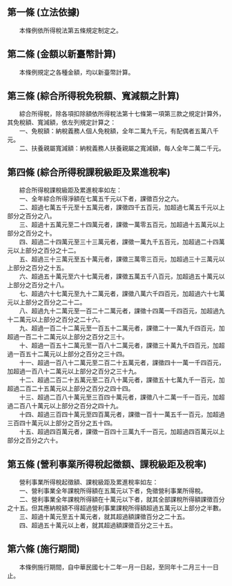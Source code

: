 第一條 (立法依據)
-----------------
　　本條例依所得稅法第五條規定制定之。  


第二條 (金額以新臺幣計算)
-------------------------
　　本條例規定之各種金額，均以新臺幣計算。  


第三條 (綜合所得稅免稅額、寬減額之計算)
---------------------------------------
　　綜合所得稅，除各項扣除額依所得稅法第十七條第一項第三款之規定計算外，其免稅額、寬減額，依左列規定計算之：  
　　一、免稅額：納稅義務人個人免稅額，全年二萬九千元，有配偶者五萬八千元。  
　　二、扶養親屬寬減額：納稅義務人扶養親屬之寬減額，每人全年二萬二千元。  


第四條 (綜合所得稅課稅級距及累進稅率)
-------------------------------------
　　綜合所得稅課稅級距及累進稅率如左：  
　　一、全年綜合所得淨額在七萬五千元以下者，課徵百分之六。  
　　二、超過七萬五千元至十五萬元者，課徵四千五百元，加超過七萬五千元以上部分之百分之八。  
　　三、超過十五萬元至二十四萬元者，課徵一萬零五百元，加超過十五萬元以上部分之百分之十。  
　　四、超過二十四萬元至三十三萬元者，課徵一萬九千五百元，加超過二十四萬元以上部分之百分之十二。  
　　五、超過三十三萬元至五十萬元者，課徵三萬零三百元，加超過三十三萬元以上部分之百分之十五。  
　　六、超過五十萬元至六十七萬元者，課徵五萬五千八百元，加超過五十萬元以上部分之百分之十八。  
　　七、超過六十七萬元至九十二萬元者，課徵八萬六千四百元，加超過六十七萬元以上部分之百分之二十二。  
　　八、超過九十二萬元至一百二十二萬元者，課徵十四萬一千四百元，加超過九十二萬元以上部分之百分之二十六。  
　　九、超過一百二十二萬元至一百五十二萬元者，課徵二十一萬九千四百元，加超過一百二十二萬元以上部分之百分之三十。  
　　十、超過一百五十二萬元至一百八十二萬元者，課徵三十萬九千四百元，加超過一百五十二萬元以上部分之百分之三十四。  
　　十一、超過一百八十二萬元至二百二十五萬元者，課徵四十一萬一千四百元，加超過一百八十二萬元以上部分之百分之三十九。  
　　十二、超過二百二十五萬元至二百八十萬元者，課徵五十七萬九千一百元，加超過二百二十五萬元以上部分之百分之四十四。  
　　十三、超過二百八十萬元至三百四十萬元者，課徵八十二萬一千一百元，加超過二百八十萬元以上部分之百分之四十九。  
　　十四、超過三百四十萬元至四百萬元者，課徵一百十一萬五千一百元，加超過三百四十萬元以上部分之百分之五十四。  
　　十五、超過四百萬元者，課徵一百四十三萬九千一百元，加超過四百萬元以上部分之百分之六十。  


第五條 (營利事業所得稅起徵額、課稅級距及稅率)
---------------------------------------------
　　營利事業所得稅起徵額、課稅級距及累進稅率如左：  
　　一、營利事業全年課稅所得額在五萬元以下者，免徵營利事業所得稅。  
　　二、營利事業全年課稅所得額在十萬元以下者，就其全部課稅所得額課徵百分之十五。但其應納稅額不得超過營利事業課稅所得額超過五萬元以上部分之半數。  
　　三、超過十萬元至五十萬元者，就其超過額課徵百分之二十五。  
　　四、超過五十萬元以上者，就其超過額課徵百分之三十五。  


第六條 (施行期間)
-----------------
　　本條例施行期間，自中華民國七十二年一月一日起，至同年十二月三十一日止。